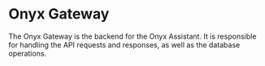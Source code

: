 # Onyx Gateway

The Onyx Gateway is the backend for the Onyx Assistant. It is responsible for handling the API requests and responses, as well as the database operations.

